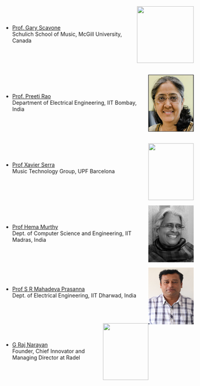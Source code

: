 <img src="http://www.music.mcgill.ca/~gary/images/gary2.jpg" alt="" height="150" width="150" align="right"/>  
<br/><br/>  

* <a href="http://www.music.mcgill.ca/~gary/">Prof. Gary Scavone</a>  
Schulich School of Music, McGill University, Canada
 <br/><br/>  
 <br/><br/>
 
 <img src="prao.jpg" alt="" height="150" width="120" align="right"/>  
<br/><br/>  

* <a href="https://www.ee.iitb.ac.in/web/people/faculty/home/prao">Prof. Preeti Rao</a>  
Department of Electrical Engineering, IIT Bombay, India
 <br/><br/>    
  <br/><br/>
  
<img src="https://upload.wikimedia.org/wikipedia/commons/7/7d/Xavier_Serra_1%2C_Music_Hack_Day_Barcelona_2012.jpg" alt="" height="150" width="120" align="right"/>
<br/><br/>  
 
* <a href="https://www.upf.edu/web/xavier-serra">Prof Xavier Serra</a>  
Music Technology Group, UPF Barcelona  
<br/><br/>
<br/><br/>

<img src="HAM.jpg" alt="" height="150" width="120" align="right"/>
<br/><br/>  
 
* <a href="https://www.cse.iitm.ac.in/profile.php?arg=Mjk=">Prof Hema Murthy</a>  
Dept. of Computer Science and Engineering, IIT Madras, India
<br/><br/>
<br/><br/>

<img src="IMG_0589.JPG" alt="" height="150" width="120" align="right"/>
<br/><br/>  
 
* <a href="https://www.iitdh.ac.in/prasanna/">Prof S R Mahadeva Prasanna</a>  
Dept. of Electrical Engineering, IIT Dharwad, India 
<br/><br/>
<br/><br/>

<img src="http://grajnarayan.com/wp-content/uploads/2014/11/Founder-GRN-624x689.jpg" alt="" height="150" width="120" align="right"/>
<br/><br/>  
 
* <a href="http://grajnarayan.com/about-grajnarayan/">G Raj Narayan</a>  
Founder, Chief Innovator and Managing Director at Radel
<br/><br/>
<br/><br/>
